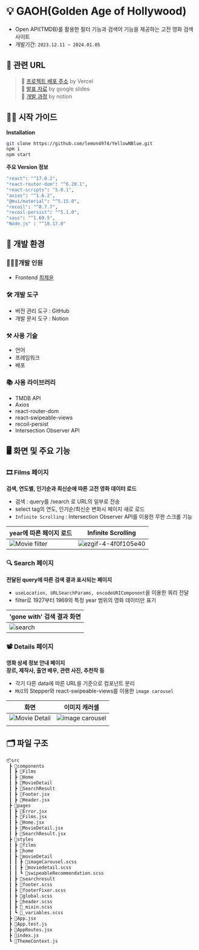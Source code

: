 # 💡 GAOH(Golden Age of Hollywood)

- Open API(TMDB)를 활용한 필터 기능과 검색어 기능을 제공하는 고전 영화 검색 사이트
- 개발기간: `2023.12.11 ~ 2024.01.05`



## 🔗 관련 URL

> 🚀 [프로젝트 배포 주소](https://yellow-n-blue-new.vercel.app/) by Vercel  
> 📰 [발표 자료](https://docs.google.com/presentation/d/1PpYLDlya7PLAvalIxgVi-B6isoFG7t9QLDxOZCdK6no/edit#slide=id.ga073618e60_0_16) by google slides  
> 📖 [개발 과정](https://sunrise-coal-31d.notion.site/yellow-blue-c8d5aa6bdb2841d6afce2a11332504ee?pvs=4) by notion



## 👋🏻 시작 가이드

**Installation**

```bash
git clone https://github.com/lemon4974/YellowNBlue.git   
npm i    
npm start   
```

**주요 Version 정보**
```bash
"react": "^17.0.2",
"react-router-dom": "^6.20.1",
"react-scripts": "5.0.1",
"axios": "^1.6.2",
"@mui/material": "^5.15.0",
"recoil": "^0.7.7",
"recoil-persist": "^5.1.0",
"sass": "^1.69.5",
"Node.js" : "^18.17.0"
```


## 👾 개발 환경

### 👩🏻‍💻개발 인원

- Frontend [최제윤](https://github.com/lemon4974)

### 🛠 개발 도구

 - 버전 관리 도구 : GitHub
 - 개발 문서 도구 : Notion

### ⚒ 사용 기술

- 언어
- 프레임워크
- 배포

### 📚 사용 라이브러리

- TMDB API
- Axios  
- react-router-dom  
- react-swipeable-views  
- recoil-persist
- Intersection Observer API


## 🖥 화면 및 주요 기능

### 🎞 **Films** 페이지

**검색, 연도별, 인기순과 최신순에 따른 고전 영화 데이터 로드**

- 검색 : query를 /search 로 URL의 일부로 전송
- select tag의 연도, 인기순/최신순 변화시 페이지 새로 로드
- `Infinite Scrolling` : Intersection Observer API를 이용한 무한 스크롤 기능

| year에 따른 페이지 로드 | Infinite Scrolling |
| ----------------------- | ------------------ |
|    ![Movie filter](https://github.com/lemon4974/GAOH/assets/139740955/43737f46-3c2c-45a2-8e8c-ccd98e6a15d1)        |      ![ezgif-4-4f0f105e40](https://github.com/lemon4974/GAOH/assets/139740955/5ae7e053-7241-46e6-8616-d9a774851ab7)              |

### 🔍 **Search** 페이지

**전달된 query에 따른 검색 결과 표시되는 페이지**

- `useLocation, URLSearchParams, encodeURIComponent`을 이용한 쿼리 전달
- filter로 1927부터 1969의 특정 year 범위의 영화 데이터만 표기

| 'gone with' 검색 결과 화면 |
| ----------------------- |
|           ![search](https://github.com/lemon4974/GAOH/assets/139740955/7b544886-50b4-4e09-8bcc-324ee5005f54)              |

### 📽 **Details** 페이지

**영화 상세 정보 안내 페이지**  
**장르, 제작사, 출연 배우, 관련 사진, 추천작 등**

- 각기 다른 data에 따른 URL을 기준으로 컴포넌트 분리
- `MUI`의 Stepper와 react-swipeable-views를 이용한 `image carousel`

| 화면 | 이미지 캐러셀 |
| ---- | ------------- |
|  ![Movie Detail](https://github.com/lemon4974/GAOH/assets/139740955/239a808c-61dc-484c-a3c1-ada98bb364fb)    |    ![image carousel](https://github.com/lemon4974/GAOH/assets/139740955/cf9fa3dd-0a9e-4761-a6af-b2b241905c62)
           |


## 🗂 파일 구조

```bash
📦src
 ┣ 📂components
 ┃ ┣ 📂Films
 ┃ ┣ 📂Home
 ┃ ┣ 📂MovieDetail
 ┃ ┣ 📂SearchResult
 ┃ ┣ 📜Footer.jsx
 ┃ ┣ 📜Header.jsx
 ┣ 📂pages
 ┃ ┣ 📜Error.jsx
 ┃ ┣ 📜Films.jsx
 ┃ ┣ 📜Home.jsx
 ┃ ┣ 📜MovieDetail.jsx
 ┃ ┣ 📜SearchResult.jsx
 ┣ 📂styles
 ┃ ┣ 📂films
 ┃ ┣ 📂home
 ┃ ┣ 📂movieDetail
 ┃ ┃ ┣ 📜imageCarousel.scss
 ┃ ┃ ┣ 📜moviedetail.scss
 ┃ ┃ ┗ 📜swipeableRecommendation.scss
 ┃ ┣ 📂searchresult
 ┃ ┣ 📜footer.scss
 ┃ ┣ 📜footerFixer.scss
 ┃ ┣ 📜global.scss
 ┃ ┣ 📜header.scss
 ┃ ┣ 📜_mixin.scss
 ┃ ┗ 📜_variables.scss
 ┣ 📜App.jsx
 ┣ 📜App.test.js
 ┣ 📜AppRoutes.jsx
 ┣ 📜index.js
 ┗ 📜ThemeContext.js
```
